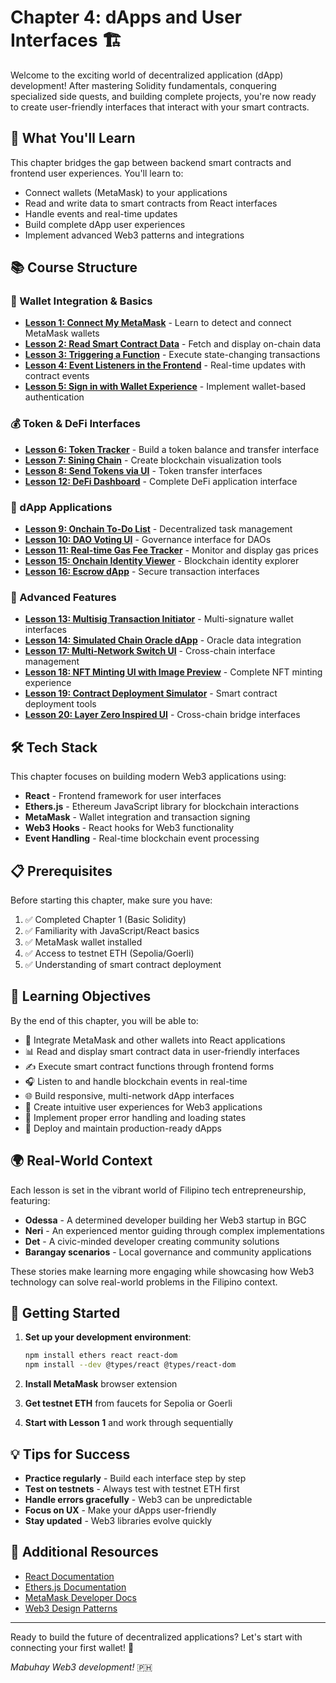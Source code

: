 # Chapter 4: dApps and User Interfaces 🏗️

Welcome to the exciting world of decentralized application (dApp) development! After mastering Solidity fundamentals, conquering specialized side quests, and building complete projects, you're now ready to create user-friendly interfaces that interact with your smart contracts.

## 🌟 What You'll Learn

This chapter bridges the gap between backend smart contracts and frontend user experiences. You'll learn to:

- Connect wallets (MetaMask) to your applications
- Read and write data to smart contracts from React interfaces
- Handle events and real-time updates
- Build complete dApp user experiences
- Implement advanced Web3 patterns and integrations

## 📚 Course Structure

### 🔗 Wallet Integration & Basics

- **[Lesson 1: Connect My MetaMask](./le_01_connect_my_metamask/)** - Learn to detect and connect MetaMask wallets
- **[Lesson 2: Read Smart Contract Data](./le_02_read_smart_contract_data/)** - Fetch and display on-chain data
- **[Lesson 3: Triggering a Function](./le_03_triggering_a_function/)** - Execute state-changing transactions
- **[Lesson 4: Event Listeners in the Frontend](./le_04_event_listeners_in_the_frontend/)** - Real-time updates with contract events
- **[Lesson 5: Sign in with Wallet Experience](./le_05_sign_in_with_wallet_experience/)** - Implement wallet-based authentication

### 💰 Token & DeFi Interfaces

- **[Lesson 6: Token Tracker](./le_06_token_tracker/)** - Build a token balance and transfer interface
- **[Lesson 7: Sining Chain](./le_07_sining_chain/)** - Create blockchain visualization tools
- **[Lesson 8: Send Tokens via UI](./le_08_send_tokens_via_ui/)** - Token transfer interfaces
- **[Lesson 12: DeFi Dashboard](./le_12_defi_dashboard/)** - Complete DeFi application interface

### 🎯 dApp Applications

- **[Lesson 9: Onchain To-Do List](./le_09_onchain_to_do_list/)** - Decentralized task management
- **[Lesson 10: DAO Voting UI](./le_10_dao_voting_ui/)** - Governance interface for DAOs
- **[Lesson 11: Real-time Gas Fee Tracker](./le_11_real_time_gas_fee_tracker/)** - Monitor and display gas prices
- **[Lesson 15: Onchain Identity Viewer](./le_15_onchain_identity_viewer/)** - Blockchain identity explorer
- **[Lesson 16: Escrow dApp](./le_16_escrow_dapp/)** - Secure transaction interfaces

### 🔧 Advanced Features

- **[Lesson 13: Multisig Transaction Initiator](./le_13_multisig_transaction_initiator/)** - Multi-signature wallet interfaces
- **[Lesson 14: Simulated Chain Oracle dApp](./le_14_simulated_chain_oracle_dapp/)** - Oracle data integration
- **[Lesson 17: Multi-Network Switch UI](./le_17_multi_network_switch_ui/)** - Cross-chain interface management
- **[Lesson 18: NFT Minting UI with Image Preview](./le_18_nft_minting_ui_with_image_preview/)** - Complete NFT minting experience
- **[Lesson 19: Contract Deployment Simulator](./le_19_contract_deployment_simulator/)** - Smart contract deployment tools
- **[Lesson 20: Layer Zero Inspired UI](./le_20_layer_zero_inspired_ui/)** - Cross-chain bridge interfaces

## 🛠️ Tech Stack

This chapter focuses on building modern Web3 applications using:

- **React** - Frontend framework for user interfaces
- **Ethers.js** - Ethereum JavaScript library for blockchain interactions
- **MetaMask** - Wallet integration and transaction signing
- **Web3 Hooks** - React hooks for Web3 functionality
- **Event Handling** - Real-time blockchain event processing

## 📋 Prerequisites

Before starting this chapter, make sure you have:

1. ✅ Completed Chapter 1 (Basic Solidity)
2. ✅ Familiarity with JavaScript/React basics
3. ✅ MetaMask wallet installed
4. ✅ Access to testnet ETH (Sepolia/Goerli)
5. ✅ Understanding of smart contract deployment

## 🎯 Learning Objectives

By the end of this chapter, you will be able to:

- 🔗 Integrate MetaMask and other wallets into React applications
- 📊 Read and display smart contract data in user-friendly interfaces
- ✍️ Execute smart contract functions through frontend forms
- 🎧 Listen to and handle blockchain events in real-time
- 🌐 Build responsive, multi-network dApp interfaces
- 🎨 Create intuitive user experiences for Web3 applications
- 🔐 Implement proper error handling and loading states
- 🚀 Deploy and maintain production-ready dApps

## 🌍 Real-World Context

Each lesson is set in the vibrant world of Filipino tech entrepreneurship, featuring:

- **Odessa** - A determined developer building her Web3 startup in BGC
- **Neri** - An experienced mentor guiding through complex implementations
- **Det** - A civic-minded developer creating community solutions
- **Barangay scenarios** - Local governance and community applications

These stories make learning more engaging while showcasing how Web3 technology can solve real-world problems in the Filipino context.

## 🚀 Getting Started

1. **Set up your development environment**:

   ```bash
   npm install ethers react react-dom
   npm install --dev @types/react @types/react-dom
   ```

2. **Install MetaMask** browser extension

3. **Get testnet ETH** from faucets for Sepolia or Goerli

4. **Start with Lesson 1** and work through sequentially

## 💡 Tips for Success

- **Practice regularly** - Build each interface step by step
- **Test on testnets** - Always test with testnet ETH first
- **Handle errors gracefully** - Web3 can be unpredictable
- **Focus on UX** - Make your dApps user-friendly
- **Stay updated** - Web3 libraries evolve quickly

## 🔗 Additional Resources

- [React Documentation](https://react.dev/)
- [Ethers.js Documentation](https://docs.ethers.org/)
- [MetaMask Developer Docs](https://docs.metamask.io/)
- [Web3 Design Patterns](https://web3.design/)

---

Ready to build the future of decentralized applications? Let's start with connecting your first wallet! 🚀

_Mabuhay Web3 development!_ 🇵🇭
